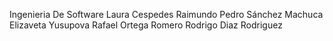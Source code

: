 Ingenieria De Software
Laura Cespedes Raimundo
Pedro Sánchez Machuca
Elizaveta Yusupova
Rafael Ortega Romero
Rodrigo Diaz Rodriguez
